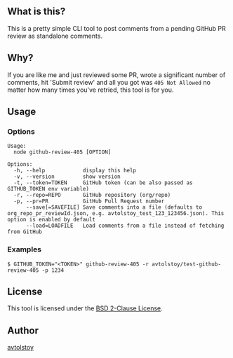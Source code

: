 ## What is this?

This is a pretty simple CLI tool to post comments from a pending GitHub PR review as standalone comments.

## Why?

If you are like me and just reviewed some PR, wrote a significant number of comments, hit 'Submit review' and all you got was `405 Not Allowed` no matter how many times you've retried, this tool is for you.

## Usage

### Options
```
Usage:
  node github-review-405 [OPTION]

Options:
  -h, --help            display this help
  -v, --version         show version
  -t, --token=TOKEN     GitHub token (can be also passed as GITHUB_TOKEN env variable)
  -r, --repo=REPO       GitHub repository (org/repo)
  -p, --pr=PR           GitHub Pull Request number
      --save[=SAVEFILE] Save comments into a file (defaults to org_repo_pr_reviewId.json, e.g. avtolstoy_test_123_123456.json). This option is enabled by default
      --load=LOADFILE   Load comments from a file instead of fetching from GitHub
```

### Examples

```console
$ GITHUB_TOKEN="<TOKEN>" github-review-405 -r avtolstoy/test-github-review-405 -p 1234
```

## License

This tool is licensed under the [BSD 2-Clause License](LICENSE).

## Author
[avtolstoy](https://github.com/avtolstoy)
